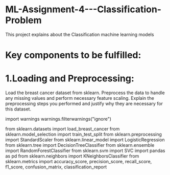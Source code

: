 # ML-Assignment-4---Classification-Problem
This project explains about the Classification machine learning models
# Key components to be fulfilled:

# 1.Loading and Preprocessing:
Load the breast cancer dataset from sklearn.
Preprocess the data to handle any missing values and perform necessary feature scaling.
Explain the preprocessing steps you performed and justify why they are necessary for this dataset.

import warnings
warnings.filterwarnings("ignore")

from sklearn.datasets import load_breast_cancer
from sklearn.model_selection import train_test_split
from sklearn.preprocessing import StandardScaler
from sklearn.linear_model import LogisticRegression
from sklearn.tree import DecisionTreeClassifier
from sklearn.ensemble import RandomForestClassifier
from sklearn.svm import SVC
import pandas as pd
from sklearn.neighbors import KNeighborsClassifier
from sklearn.metrics import accuracy_score, precision_score, recall_score, f1_score, confusion_matrix, classification_report 


